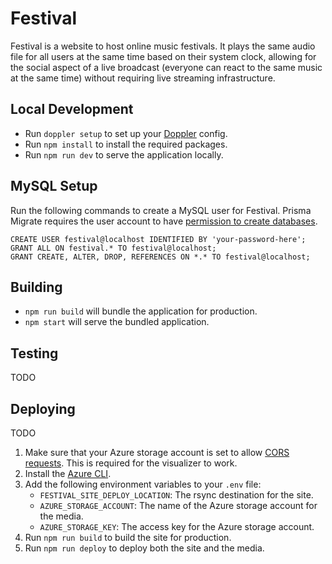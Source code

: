 # Festival

Festival is a website to host online music festivals. It plays the same audio
file for all users at the same time based on their system clock, allowing for
the social aspect of a live broadcast (everyone can react to the same music
at the same time) without requiring live streaming infrastructure.

## Local Development

- Run `doppler setup` to set up your [Doppler](https://www.doppler.com/) config.
- Run `npm install` to install the required packages.
- Run `npm run dev` to serve the application locally.

## MySQL Setup

Run the following commands to create a MySQL user for Festival. Prisma Migrate
requires the user account to have
[permission to create databases](https://www.prisma.io/docs/concepts/components/prisma-migrate/shadow-database#shadow-database-user-permissions).

```
CREATE USER festival@localhost IDENTIFIED BY 'your-password-here';
GRANT ALL ON festival.* TO festival@localhost;
GRANT CREATE, ALTER, DROP, REFERENCES ON *.* TO festival@localhost;
```

## Building

- `npm run build` will bundle the application for production.
- `npm start` will serve the bundled application.

## Testing

TODO

## Deploying

TODO

1. Make sure that your Azure storage account is set to allow
   [CORS requests](https://stackoverflow.com/a/41351674).
   This is required for the visualizer to work.
1. Install the
   [Azure CLI](https://docs.microsoft.com/en-us/cli/azure/install-azure-cli).
1. Add the following environment variables to your `.env` file:
   - `FESTIVAL_SITE_DEPLOY_LOCATION`: The rsync destination for the site.
   - `AZURE_STORAGE_ACCOUNT`: The name of the Azure storage account for the
     media.
   - `AZURE_STORAGE_KEY`: The access key for the Azure storage account.
1. Run `npm run build` to build the site for production.
1. Run `npm run deploy` to deploy both the site and the media.
